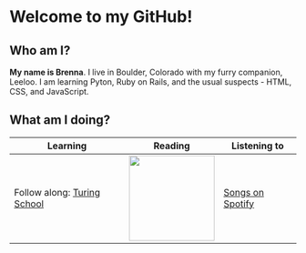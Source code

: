 # Welcome to my GitHub!

## **Who am I?**

**My name is Brenna**. I live in Boulder, Colorado with my furry companion, Leeloo. I am learning Pyton, Ruby on Rails, and the usual suspects - HTML, CSS, and JavaScript. 

## **What am I doing?**

| Learning    | Reading     | Listening to |
| ----------- | ----------- | ------------ |
| Follow along: [Turing School](http://brenna.codes)     | [<img src="https://i.gr-assets.com/images/S/compressed.photo.goodreads.com/books/1412064931l/23168817.jpg" width=150/>](https://en.wikipedia.org/wiki/The_Dark_Forest)       | [Songs on Spotify](https://open.spotify.com/embed/playlist/5iKS25U1YVt4driqyGNKcV?utm_source=generator) |



<!--
**brennacodes/brennacodes** is a ✨ _special_ ✨ repository because its `README.md` (this file) appears on your GitHub profile.

Here are some ideas to get you started:

- 🔭 I’m currently working on ...
- 🌱 I’m currently learning ...
- 👯 I’m looking to collaborate on ...
- 🤔 I’m looking for help with ...
- 💬 Ask me about ...
- 📫 How to reach me: ...
- 😄 Pronouns: ...
- ⚡ Fun fact: ...
-->

